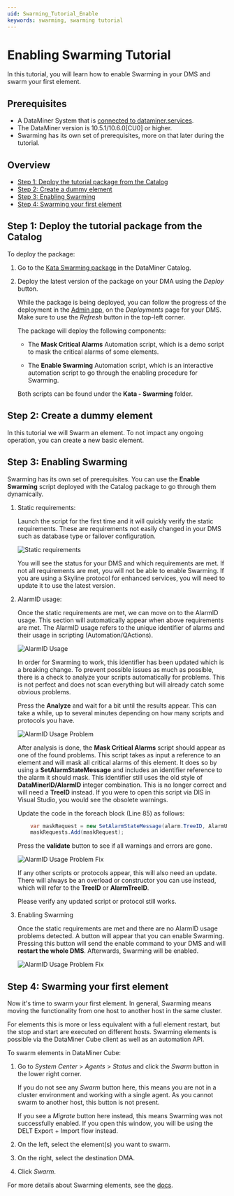 ```yaml
---
uid: Swarming_Tutorial_Enable
keywords: swarming, swarming tutorial
---
```


# Enabling Swarming Tutorial

In this tutorial, you will learn how to enable Swarming in your DMS and swarm your first element.

## Prerequisites

- A DataMiner System that is [connected to dataminer.services](https://docs.dataminer.services/user-guide/Cloud_Platform/Connecting_to_cloud/Connecting_your_DataMiner_System_to_the_cloud.html).
- The DataMiner version is 10.5.1/10.6.0[CU0] or higher.
- Swarming has its own set of prerequisites, more on that later during the tutorial.

## Overview

- [Step 1: Deploy the tutorial package from the Catalog](#step-1-deploy-the-tutorial-package-from-the-catalog)
- [Step 2: Create a dummy element](#step-2-create-a-dummy-element)
- [Step 3: Enabling Swarming](#step-3-enabling-swarming)
- [Step 4: Swarming your first element](#step-4-swarming-your-first-element)

## Step 1: Deploy the tutorial package from the Catalog

To deploy the package:

1. Go to the [Kata Swarming package](https://catalog.dataminer.services/details/b087dd80-8a62-4ef0-9321-76964ac4e039) in the DataMiner Catalog.

1. Deploy the latest version of the package on your DMA using the *Deploy* button.

    While the package is being deployed, you can follow the progress of the deployment in the [Admin app](xref:Accessing_the_Admin_app), on the *Deployments* page for your DMS. Make sure to use the *Refresh* button in the top-left corner.

    The package will deploy the following components:

    - The **Mask Critical Alarms** Automation script, which is a demo script to mask the critical alarms of some elements.

    - The **Enable Swarming** Automation script, which is an interactive automation script to go through the enabling procedure for Swarming.

    Both scripts can be found under the **Kata - Swarming** folder.

## Step 2: Create a dummy element

In this tutorial we will Swarm an element.
To not impact any ongoing operation, you can create a new basic element.

## Step 3: Enabling Swarming

Swarming has its own set of prerequisites.
You can use the **Enable Swarming** script deployed with the Catalog package to go through them dynamically.

1. Static requirements:

   Launch the script for the first time and it will quickly verify the static requirements.
   These are requirements not easily changed in your DMS such as database type or failover configuration.

   ![Static requirements](~/user-guide/images/Swarming_Tutorial_Enable_Static_Requirements.png)

   You will see the status for your DMS and which requirements are met.
   If not all requirements are met, you will not be able to enable Swarming.
   If you are using a Skyline protocol for enhanced services, you will need to update it to use the latest version.

1. AlarmID usage:

   Once the static requirements are met, we can move on to the AlarmID usage.
   This section will automatically appear when above requirements are met.
   The AlarmID usage refers to the unique identifier of alarms and their usage in scripting (Automation/QActions).

   ![AlarmID Usage](~/user-guide/images/Swarming_Tutorial_Enable_AlarmID_Usage.png)

   In order for Swarming to work, this identifier has been updated which is a breaking change.
   To prevent possible issues as much as possible, there is a check to analyze your scripts automatically for problems.
   This is not perfect and does not scan everything but will already catch some obvious problems.

   Press the **Analyze** and wait for a bit until the results appear. This can take a while, up to several minutes depending on how many scripts and protocols you have.

   ![AlarmID Usage Problem](~/user-guide/images/Swarming_Tutorial_Enable_AlarmID_Usage_Problem.png)

   After analysis is done, the **Mask Critical Alarms** script should appear as one of the found problems.
   This script takes as input a reference to an element and will mask all critical alarms of this element.
   It does so by using a **SetAlarmStateMessage** and includes an identifier reference to the alarm it should mask.
   This identifier still uses the old style of **DataMinerID/AlarmID** integer combination. This is no longer correct and will need a **TreeID** instead.
   If you were to open this script via DIS in Visual Studio, you would see the obsolete warnings.

   Update the code in the foreach block (Line 85) as follows:

    ```csharp
        var maskRequest = new SetAlarmStateMessage(alarm.TreeID, AlarmUserStatus.Mask, "");
        maskRequests.Add(maskRequest);
    ```

   Press the **validate** button to see if all warnings and errors are gone.

   ![AlarmID Usage Problem Fix](~/user-guide/images/Swarming_Tutorial_Enable_AlarmID_Usage_Problem_Fix.png)

   If any other scripts or protocols appear, this will also need an update.
   There will always be an overload or constructor you can use instead, which will refer to the **TreeID** or **AlarmTreeID**.

   Please verify any updated script or protocol still works.

1. Enabling Swarming

   Once the static requirements are met and there are no AlarmID usage problems detected. A button will appear that you can enable Swarming.
   Pressing this button will send the enable command to your DMS and will **restart the whole DMS**. Afterwards, Swarming will be enabled.

   ![AlarmID Usage Problem Fix](~/user-guide/images/Swarming_Tutorial_Enable_No_Problems.png)

## Step 4: Swarming your first element

Now it's time to swarm your first element.
In general, Swarming means moving the functionality from one host to another host in the same cluster.

For elements this is more or less equivalent with a full element restart, but the stop and start are executed on different hosts.
Swarming elements is possible via the DataMiner Cube client as well as an automation API.

To swarm elements in DataMiner Cube:

1. Go to *System Center* > *Agents* > *Status* and click the *Swarm* button in the lower right corner.

    If you do not see any *Swarm* button here, this means you are not in a cluster environment and working with a single agent. As you cannot swarm to another host, this button is not present.

    If you see a *Migrate* button here instead, this means Swarming was not successfully enabled. If you open this window, you will be using the DELT Export + Import flow instead.

1. On the left, select the element(s) you want to swarm.

1. On the right, select the destination DMA.

1. Click *Swarm*.

For more details about Swarming elements, see the [docs](xref:SwarmingElements).
